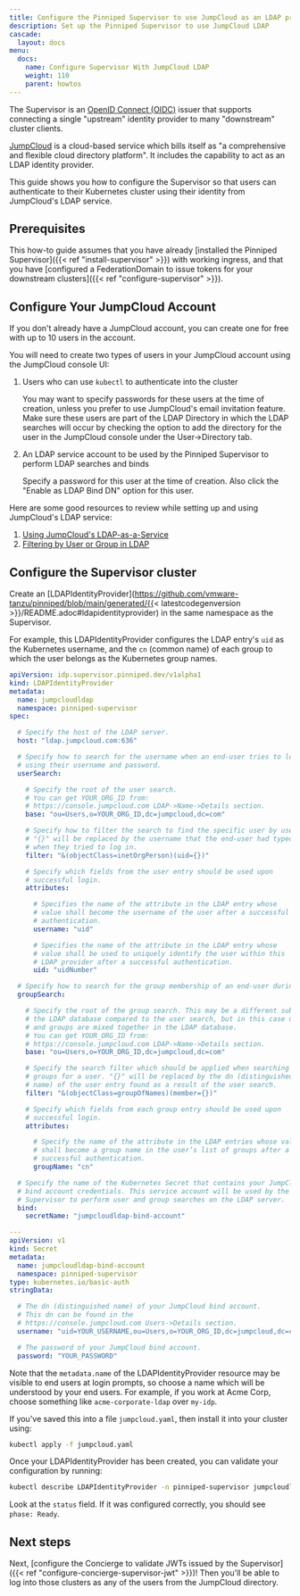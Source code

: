 ```yaml
---
title: Configure the Pinniped Supervisor to use JumpCloud as an LDAP provider
description: Set up the Pinniped Supervisor to use JumpCloud LDAP
cascade:
  layout: docs
menu:
  docs:
    name: Configure Supervisor With JumpCloud LDAP
    weight: 110
    parent: howtos
---
```

The Supervisor is an [OpenID Connect (OIDC)](https://openid.net/connect/) issuer that supports connecting a single
"upstream" identity provider to many "downstream" cluster clients.

[JumpCloud](https://jumpcloud.com) is a cloud-based service which bills itself as
"a comprehensive and flexible cloud directory platform". It includes the capability to act as an LDAP identity provider.

This guide shows you how to configure the Supervisor so that users can authenticate to their Kubernetes
cluster using their identity from JumpCloud's LDAP service.

## Prerequisites

This how-to guide assumes that you have already [installed the Pinniped Supervisor]({{< ref "install-supervisor" >}}) with working ingress,
and that you have [configured a FederationDomain to issue tokens for your downstream clusters]({{< ref "configure-supervisor" >}}).

## Configure Your JumpCloud Account
If you don't already have a JumpCloud account, you can create one for free with up to 10 users in the account.

You will need to create two types of users in your JumpCloud account using the JumpCloud console UI:

1. Users who can use `kubectl` to authenticate into the cluster
   
   You may want to specify passwords for these users at the time of creation, unless you prefer to use JumpCloud's email invitation feature.
   Make sure these users are part of the LDAP Directory in which the LDAP searches will occur by checking the option
   to add the directory for the user in the JumpCloud console under the User->Directory tab.
   
2. An LDAP service account to be used by the Pinniped Supervisor to perform LDAP searches and binds

   Specify a password for this user at the time of creation.
   Also click the "Enable as LDAP Bind DN" option for this user.

Here are some good resources to review while setting up and using JumpCloud's LDAP service:
1. [Using JumpCloud's LDAP-as-a-Service](https://support.jumpcloud.com/support/s/article/using-jumpclouds-ldap-as-a-service1)
2. [Filtering by User or Group in LDAP](https://support.jumpcloud.com/support/s/article/filtering-by-user-or-group-in-ldap-search-filters1?topicId=0TO1M000000EUx3WAG&topicName=LDAP-as-a-Service)

## Configure the Supervisor cluster

Create an [LDAPIdentityProvider](https://github.com/vmware-tanzu/pinniped/blob/main/generated/{{< latestcodegenversion >}}/README.adoc#ldapidentityprovider) in the same namespace as the Supervisor.

For example, this LDAPIdentityProvider configures the LDAP entry's `uid` as the Kubernetes username,
and the `cn` (common name) of each group to which the user belongs as the Kubernetes group names.

```yaml
apiVersion: idp.supervisor.pinniped.dev/v1alpha1
kind: LDAPIdentityProvider
metadata:
  name: jumpcloudldap
  namespace: pinniped-supervisor
spec:

  # Specify the host of the LDAP server.
  host: "ldap.jumpcloud.com:636"

  # Specify how to search for the username when an end-user tries to log in
  # using their username and password.
  userSearch:

    # Specify the root of the user search.
    # You can get YOUR_ORG_ID from:
    # https://console.jumpcloud.com LDAP->Name->Details section.
    base: "ou=Users,o=YOUR_ORG_ID,dc=jumpcloud,dc=com"

    # Specify how to filter the search to find the specific user by username.
    # "{}" will be replaced by the username that the end-user had typed
    # when they tried to log in.
    filter: "&(objectClass=inetOrgPerson)(uid={})"

    # Specify which fields from the user entry should be used upon
    # successful login.
    attributes:

      # Specifies the name of the attribute in the LDAP entry whose
      # value shall become the username of the user after a successful
      # authentication.
      username: "uid"

      # Specifies the name of the attribute in the LDAP entry whose
      # value shall be used to uniquely identify the user within this
      # LDAP provider after a successful authentication.
      uid: "uidNumber"

  # Specify how to search for the group membership of an end-user during login.
  groupSearch:

    # Specify the root of the group search. This may be a different subtree of
    # the LDAP database compared to the user search, but in this case users
    # and groups are mixed together in the LDAP database.
    # You can get YOUR_ORG_ID from:
    # https://console.jumpcloud.com LDAP->Name->Details section.
    base: "ou=Users,o=YOUR_ORG_ID,dc=jumpcloud,dc=com"

    # Specify the search filter which should be applied when searching for
    # groups for a user. "{}" will be replaced by the dn (distinguished
    # name) of the user entry found as a result of the user search.
    filter: "&(objectClass=groupOfNames)(member={})"

    # Specify which fields from each group entry should be used upon
    # successful login.
    attributes:

      # Specify the name of the attribute in the LDAP entries whose value
      # shall become a group name in the user’s list of groups after a
      # successful authentication.
      groupName: "cn"

  # Specify the name of the Kubernetes Secret that contains your JumpCloud
  # bind account credentials. This service account will be used by the
  # Supervisor to perform user and group searches on the LDAP server.
  bind:
    secretName: "jumpcloudldap-bind-account"

---
apiVersion: v1
kind: Secret
metadata:
  name: jumpcloudldap-bind-account
  namespace: pinniped-supervisor
type: kubernetes.io/basic-auth
stringData:

  # The dn (distinguished name) of your JumpCloud bind account.
  # This dn can be found in the
  # https://console.jumpcloud.com Users->Details section.
  username: "uid=YOUR_USERNAME,ou=Users,o=YOUR_ORG_ID,dc=jumpcloud,dc=com"

  # The password of your JumpCloud bind account.
  password: "YOUR_PASSWORD"
```

Note that the `metadata.name` of the LDAPIdentityProvider resource may be visible to end users at login prompts,
so choose a name which will be understood by your end users.
For example, if you work at Acme Corp, choose something like `acme-corporate-ldap` over `my-idp`.

If you've saved this into a file `jumpcloud.yaml`, then install it into your cluster using:

```sh
kubectl apply -f jumpcloud.yaml
```

Once your LDAPIdentityProvider has been created, you can validate your configuration by running:

```sh
kubectl describe LDAPIdentityProvider -n pinniped-supervisor jumpcloudldap
```

Look at the `status` field. If it was configured correctly, you should see `phase: Ready`.

## Next steps

Next, [configure the Concierge to validate JWTs issued by the Supervisor]({{< ref "configure-concierge-supervisor-jwt" >}})!
Then you'll be able to log into those clusters as any of the users from the JumpCloud directory.
